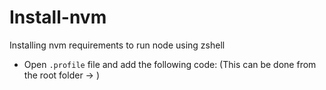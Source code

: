 # Install-nvm
Installing nvm requirements to run node using zshell

* Open `.profile` file and add the following code: (This can be done from the root folder -> )
 
